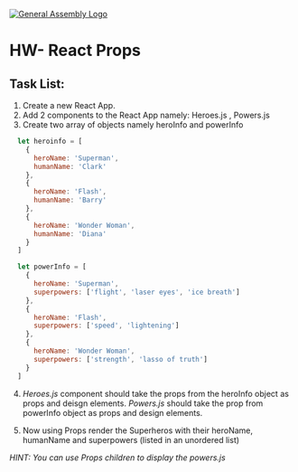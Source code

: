 [![General Assembly Logo](https://camo.githubusercontent.com/1a91b05b8f4d44b5bbfb83abac2b0996d8e26c92/687474703a2f2f692e696d6775722e636f6d2f6b6538555354712e706e67)](https://generalassemb.ly/education/web-development-immersive)

# HW- React Props

## Task List:

1. Create a new React App.
2. Add 2 components to the React App namely:
  Heroes.js , Powers.js
3. Create two array of objects namely heroInfo and powerInfo
  
```js
  let heroinfo = [
    {
      heroName: 'Superman',
      humanName: 'Clark'
    },
    {
      heroName: 'Flash',
      humanName: 'Barry'
    },
    {
      heroName: 'Wonder Woman',
      humanName: 'Diana'
    }
  ]
```

```js
  let powerInfo = [
    {
      heroName: 'Superman',
      superpowers: ['flight', 'laser eyes', 'ice breath']
    },
    {
      heroName: 'Flash',
      superpowers: ['speed', 'lightening']
    },
    {
      heroName: 'Wonder Woman',
      superpowers: ['strength', 'lasso of truth']
    }
  ]
  ```
  4. *Heroes.js* component should take the props from the heroInfo object as props and deisgn elements. *Powers.js* should take the prop from powerInfo object as props and design elements.

  
  5. Now using Props render the Superheros with their heroName, humanName and superpowers (listed in an unordered list)

  
 *HINT: You can use Props children to display the powers.js*
  
  
